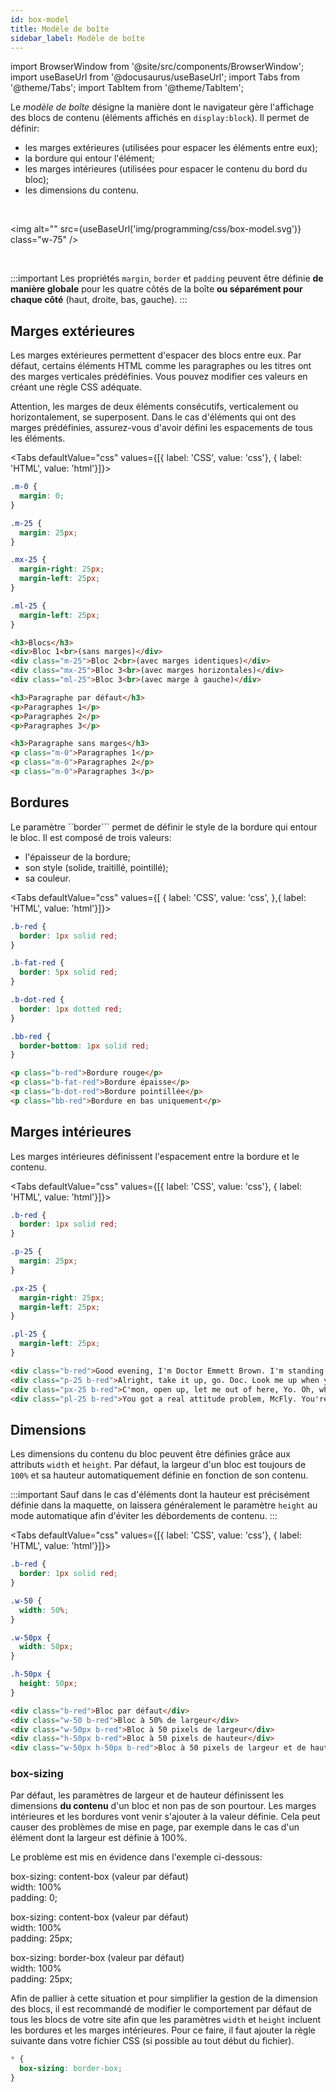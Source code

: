 ```yaml
---
id: box-model
title: Modèle de boîte
sidebar_label: Modèle de boîte
---
```


import BrowserWindow from '@site/src/components/BrowserWindow';
import useBaseUrl from '@docusaurus/useBaseUrl';
import Tabs from '@theme/Tabs';
import TabItem from '@theme/TabItem';

Le *modèle de boîte* désigne la manière dont le navigateur gère l'affichage des blocs de contenu (éléments affichés en ```display:block```). Il permet de définir:
- les marges extérieures (utilisées pour espacer les éléments entre eux);
- la bordure qui entour l'élément;
- les marges intérieures (utilisées pour espacer le contenu du bord du bloc);
- les dimensions du contenu.

<br/>

<img alt="" src={useBaseUrl('img/programming/css/box-model.svg')} class="w-75" />

<br/>

:::important
Les propriétés ```margin```, ```border``` et ```padding``` peuvent être définie **de manière globale** pour les quatre côtés de la boîte **ou séparément pour chaque côté** (haut, droite, bas, gauche).
:::

## Marges extérieures

Les marges extérieures permettent d'espacer des blocs entre eux. Par défaut, certains éléments HTML comme les paragraphes ou les titres ont des marges verticales prédéfinies. Vous pouvez modifier ces valeurs en créant une règle CSS adéquate.

Attention, les marges de deux éléments consécutifs, verticalement ou horizontalement, se superposent. Dans le cas d'éléments qui ont des marges prédéfinies, assurez-vous d'avoir défini les espacements de tous les éléments.

<Tabs defaultValue="css" values={[{ label: 'CSS', value: 'css'}, { label: 'HTML', value: 'html'}]}>
<TabItem value="css">

```css
.m-0 {
  margin: 0;
}

.m-25 {
  margin: 25px;
}

.mx-25 {
  margin-right: 25px;
  margin-left: 25px;
}

.ml-25 {
  margin-left: 25px;
}
```
</TabItem>
<TabItem value="html">

```html
<h3>Blocs</h3>
<div>Bloc 1<br>(sans marges)</div>
<div class="m-25">Bloc 2<br>(avec marges identiques)</div>
<div class="mx-25">Bloc 3<br>(avec marges horizontales)</div>
<div class="ml-25">Bloc 3<br>(avec marge à gauche)</div>

<h3>Paragraphe par défaut</h3>
<p>Paragraphes 1</p>
<p>Paragraphes 2</p>
<p>Paragraphes 3</p>

<h3>Paragraphe sans marges</h3>
<p class="m-0">Paragraphes 1</p>
<p class="m-0">Paragraphes 2</p>
<p class="m-0">Paragraphes 3</p>
```
</TabItem>
</Tabs>

<BrowserWindow minHeight="525px" url="index.html" src="/examples/css/margin.html"></BrowserWindow>

## Bordures

Le paramètre ``border``` permet de définir le style de la bordure qui entour le bloc. Il est composé de trois valeurs:
- l'épaisseur de la bordure;
- son style (solide, traitillé, pointillé);
- sa couleur.

<Tabs defaultValue="css" values={[  { label: 'CSS', value: 'css', },{ label: 'HTML', value: 'html'}]}>
<TabItem value="css">

```css
.b-red {
  border: 1px solid red;
}

.b-fat-red {
  border: 5px solid red;
}

.b-dot-red {
  border: 1px dotted red;
}

.bb-red {
  border-bottom: 1px solid red;
}
```
</TabItem>
<TabItem value="html">

```html
<p class="b-red">Bordure rouge</p>
<p class="b-fat-red">Bordure épaisse</p>
<p class="b-dot-red">Bordure pointillée</p>
<p class="bb-red">Bordure en bas uniquement</p>
```
</TabItem>
</Tabs>

<BrowserWindow minHeight="575px" url="index.html" src="/examples/css/border.html"></BrowserWindow>

## Marges intérieures

Les marges intérieures définissent l'espacement entre la bordure et le contenu.

<Tabs defaultValue="css" values={[{ label: 'CSS', value: 'css'}, { label: 'HTML', value: 'html'}]}>
<TabItem value="css">

```css
.b-red {
  border: 1px solid red;
}

.p-25 {
  margin: 25px;
}

.px-25 {
  margin-right: 25px;
  margin-left: 25px;
}

.pl-25 {
  margin-left: 25px;
}
```
</TabItem>
<TabItem value="html">

```html
<div class="b-red">Good evening, I'm Doctor Emmett Brown. I'm standing on the parking lot of Twin Pines Mall. It's Saturday morning, October 26, 1985, 1:18 a.m. and this is temporal experiment number one. C'mon, Einy, hey hey boy, get in there, that a boy, in you go, get down, that's it. Watch it, Goldie. What kind of date? I don't know, what do kids do in the fifties? Look, George, I'm telling you George, if you do not ask Lorraine to that dance, I'm gonna regret it for the rest of my life. Just turn around, McFly, and walk away. Are you deaf, McFly? Close the door and beat it.</div>
<div class="p-25 b-red">Alright, take it up, go. Doc. Look me up when you get there, guess I'll be about 47. My name's Lorraine, Lorraine Baines. He's absolutely right, Marty. the last thing you need is headaches. Ah, where're my pants?</div>
<div class="px-25 b-red">C'mon, open up, let me out of here, Yo. Oh, what I meant to day was- Time machine, I haven't invented any time machine. Evening, Doctor Brown, what's with the wire? That's a big bruise you have there.</div>
<div class="pl-25 b-red">You got a real attitude problem, McFly. You're a slacker. You remind me of you father when he went her, he was a slacker too. We never would have fallen in love. C'mon, open up, let me out of here, Yo. Thank you. In about thirty years. I'm sure that in 1985, plutonium is available at every corner drug store, but in 1955, it's a little hard to come by. Marty, I'm sorry, but I'm afraid you're stuck here.</div>
```
</TabItem>
</Tabs>

<BrowserWindow minHeight="350px" url="index.html" src="/examples/css/padding.html"></BrowserWindow>

## Dimensions

Les dimensions du contenu du bloc peuvent être définies grâce aux attributs ```width``` et ```height```. Par défaut, la largeur d'un bloc est toujours de ```100%``` et sa hauteur automatiquement définie en fonction de son contenu.

:::important
Sauf dans le cas d'éléments dont la hauteur est précisément définie dans la maquette, on laissera généralement le paramètre ```height``` au mode automatique afin d'éviter les débordements de contenu.
:::


<Tabs defaultValue="css" values={[{ label: 'CSS', value: 'css'}, { label: 'HTML', value: 'html'}]}>
<TabItem value="css">

```css
.b-red {
  border: 1px solid red;
}

.w-50 {
  width: 50%;
}

.w-50px {
  width: 50px;
}

.h-50px {
  height: 50px;
}
```
</TabItem>
<TabItem value="html">

```html
<div class="b-red">Bloc par défaut</div>
<div class="w-50 b-red">Bloc à 50% de largeur</div>
<div class="w-50px b-red">Bloc à 50 pixels de largeur</div>
<div class="h-50px b-red">Bloc à 50 pixels de hauteur</div>
<div class="w-50px h-50px b-red">Bloc à 50 pixels de largeur et de hauteur</div>
```
</TabItem>
</Tabs>

<BrowserWindow minHeight="350px" url="index.html" src="/examples/css/dimensions.html"></BrowserWindow>

### box-sizing

Par défaut, les paramètres de largeur et de hauteur définissent les dimensions **du contenu** d'un bloc et non pas de son pourtour. Les marges intérieures et les bordures vont venir s'ajouter à la valeur définie. Cela peut causer des problèmes de mise en page, par exemple dans le cas d'un élément dont la largeur est définie à 100%.

Le problème est mis en évidence dans l'exemple ci-dessous:

<BrowserWindow minHeight="350px" url="index.html">
<p style={{border: '1px solid red',width: '100%', boxSizing: 'content-box'}}>box-sizing: content-box (valeur par défaut)<br/>width: 100%<br/>padding: 0;</p>
  <p style={{border: '1px solid red',width: '100%',padding:'25px', boxSizing: 'content-box'}}>box-sizing: content-box (valeur par défaut)<br/>width: 100%<br/>padding: 25px;</p>
  <p style={{border: '1px solid red',width: '100%',padding:'25px'}}>box-sizing: border-box (valeur par défaut)<br/>width: 100%<br/>padding: 25px;</p>
</BrowserWindow>

Afin de pallier à cette situation et pour simplifier la gestion de la dimension des blocs, il est recommandé de modifier le comportement par défaut de tous les blocs de votre site afin que les paramètres ```width``` et ```height``` incluent les bordures et les marges intérieures. Pour ce faire, il faut ajouter la règle suivante dans votre fichier CSS (si possible au tout début du fichier).

```css
* {
  box-sizing: border-box;
}
```

